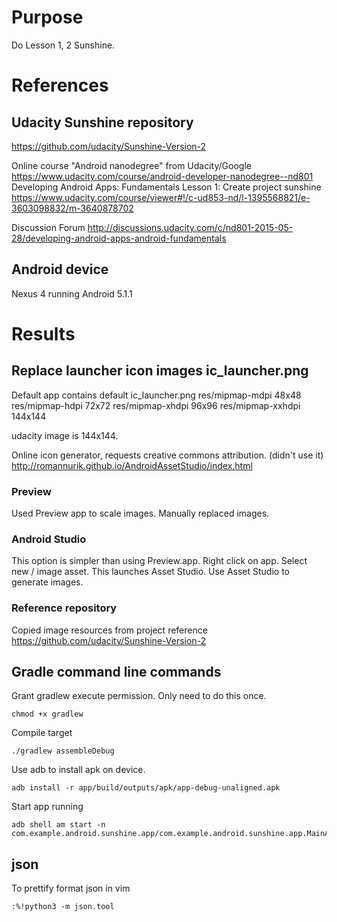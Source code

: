 # Purpose
Do Lesson 1, 2 Sunshine.

# References

## Udacity Sunshine repository
<https://github.com/udacity/Sunshine-Version-2>

Online course "Android nanodegree" from Udacity/Google  
<https://www.udacity.com/course/android-developer-nanodegree--nd801>  
Developing Android Apps: Fundamentals
Lesson 1: Create project sunshine
<https://www.udacity.com/course/viewer#!/c-ud853-nd/l-1395568821/e-3603098832/m-3640878702>

Discussion Forum
<http://discussions.udacity.com/c/nd801-2015-05-28/developing-android-apps-android-fundamentals>

## Android device
Nexus 4 running Android 5.1.1

# Results

## Replace launcher icon images ic_launcher.png
Default app contains default ic_launcher.png
res/mipmap-mdpi 48x48
res/mipmap-hdpi 72x72
res/mipmap-xhdpi 96x96
res/mipmap-xxhdpi 144x144

udacity image is 144x144.

Online icon generator, requests creative commons attribution. (didn't use it)
http://romannurik.github.io/AndroidAssetStudio/index.html

### Preview
Used Preview app to scale images.
Manually replaced images.

### Android Studio
This option is simpler than using Preview.app.
Right click on app.
Select new / image asset. This launches Asset Studio.
Use Asset Studio to generate images.

### Reference repository
Copied image resources from project reference
<https://github.com/udacity/Sunshine-Version-2>

## Gradle command line commands

Grant gradlew execute permission. Only need to do this once.

    chmod +x gradlew

Compile target

    ./gradlew assembleDebug

Use adb to install apk on device.

    adb install -r app/build/outputs/apk/app-debug-unaligned.apk

Start app running

    adb shell am start -n com.example.android.sunshine.app/com.example.android.sunshine.app.MainActivity

## json
To prettify format json in vim

    :%!python3 -m json.tool
